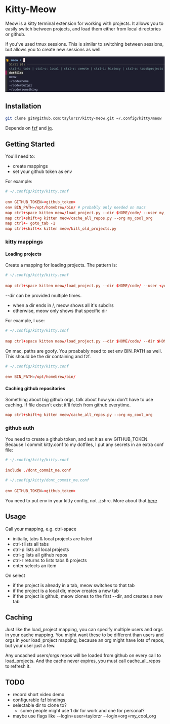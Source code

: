 # Kitty-Meow

Meow is a kitty terminal extension for working with projects. It allows you to easily switch between
projects, and load them either from local directories or github.

If you've used tmux sessions. This is similar to switching between sessions, but allows you to
create new sessions as well.

![Meow Screenshot](screenshot.png)

## Installation

```sh
git clone git@github.com:taylorzr/kitty-meow.git ~/.config/kitty/meow
```

Depends on [fzf](https://github.com/junegunn/fzf/) and [jq](https://github.com/stedolan/jq).

## Getting Started

You'll need to:

* create mappings
* set your github token as env

For example:

```conf
# ~/.config/kitty/kitty.conf

env GITHUB_TOKEN=<github_token>
env BIN_PATH=/opt/homebrew/bin/ # probably only needed on macs
map ctrl+space kitten meow/load_project.py --dir $HOME/code/ --user my_cool_self --org my_cool_org
map ctrl+shift+g kitten meow/cache_all_repos.py --org my_cool_org
map ctrl+- goto_tab -1
map ctrl+shift+x kitten meow/kill_old_projects.py
```

### kitty mappings

#### Loading projects

Create a mapping for loading projects. The pattern is:

```conf
# ~/.config/kitty/kitty.conf

map ctrl+space kitten meow/load_project.py --dir $HOME/code/ --user <you> --org <github_org>
```

--dir can be provided multiple times.

* when a dir ends in /, meow shows all it's subdirs
* otherwise, meow only shows that specific dir

For example, I use:

```conf
# ~/.config/kitty/kitty.conf

map ctrl+space kitten meow/load_project.py --dir $HOME/code/ --dir $HOME --dir $HOME/.config/kitty/meow --org my_cool_org
```

On mac, paths are goofy. You proabably need to set env BIN_PATH as well. This should be the dir
containing and fzf.

```conf
# ~/.config/kitty/kitty.conf

env BIN_PATH=/opt/homebrew/bin/
```

#### Caching github repositories

Something about big github orgs, talk about how you don't have to use caching. If file doesn't exist
it'll fetch from github everytime.

```conf
map ctrl+shift+g kitten meow/cache_all_repos.py --org my_cool_org
```

### github auth

You need to create a github token, and set it as env GITHUB_TOKEN. Because I commit kitty.conf to my
dotfiles, I put any secrets in an extra conf file:

```conf
# ~/.config/kitty/kitty.conf

include ./dont_commit_me.conf
```

```conf
# ~/.config/kitty/dont_commit_me.conf

env GITHUB_TOKEN=<github_token>
```

You need to put env in your kitty config, not .zshrc. More about that [here](https://sw.kovidgoyal.net/kitty/faq/#things-behave-differently-when-running-kitty-from-system-launcher-vs-from-another-terminal)

## Usage

Call your mapping, e.g. ctrl-space

* initially, tabs & local projects are listed
* ctrl-t lists all tabs
* ctrl-p lists all local projects
* ctrl-g lists all github repos
* ctrl-r returns to lists tabs & projects
* enter selects an item

On select

* if the project is already in a tab, meow switches to that tab
* if the project is a local dir, meow creates a new tab
* if the project is github, meow clones to the first --dir, and creates a new tab


## Caching

Just like the load_project mapping, you can specify multiple users and orgs in your cache mapping. You might want these to be different than
users and orgs in your load_project mapping, because an org might have lots of repos, but your user
just a few.

Any uncached users/orgs repos will be loaded from github on every call to load_projects. And the cache never expires, you must call cache_all_repos to refresh it.

## TODO

* record short video demo
* configurable fzf bindings
* selectable dir to clone to?
  * some people might use 1 dir for work and one for personal?
* maybe use flags like --login=user=taylorzr --login=org=my_cool_org
